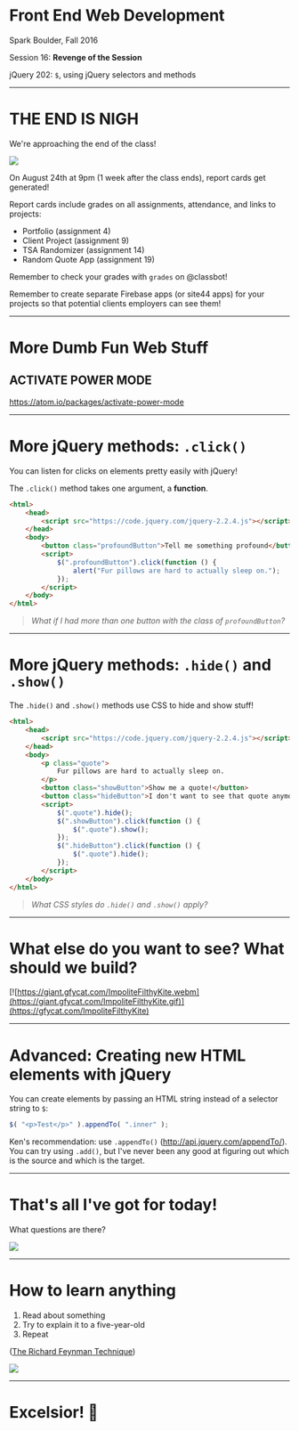 # Front End Web Development

Spark Boulder, Fall 2016

Session 16: **Revenge of the Session**

jQuery 202: `$`, using jQuery selectors and methods

--------------------------------------------------------------------------------

# THE END IS NIGH

We're approaching the end of the class!

![](http://i.imgur.com/61Bms.gif)

On August 24th at 9pm (1 week after the class ends), report cards get generated!

Report cards include grades on all assignments, attendance, and links to projects:

-   Portfolio (assignment 4)
-   Client Project (assignment 9)
-   TSA Randomizer (assignment 14)
-   Random Quote App (assignment 19)

Remember to check your grades with `grades` on @classbot!

Remember to create separate Firebase apps (or site44 apps) for your projects so that potential clients employers can see them!

--------------------------------------------------------------------------------

# More Dumb Fun Web Stuff

## ACTIVATE POWER MODE

<https://atom.io/packages/activate-power-mode>

--------------------------------------------------------------------------------

# More jQuery methods: `.click()`

You can listen for clicks on elements pretty easily with jQuery!

The `.click()` method takes one argument, a **function**.

```html
<html>
	<head>
		<script src="https://code.jquery.com/jquery-2.2.4.js"></script>
	</head>
	<body>
		<button class="profoundButton">Tell me something profound</button>
		<script>
			$(".profoundButton").click(function () {
				alert("Fur pillows are hard to actually sleep on.");
			});
		</script>
	</body>
</html>
```

> _What if I had more than one button with the class of `profoundButton`?_

--------------------------------------------------------------------------------

# More jQuery methods: `.hide()` and `.show()`

The `.hide()` and `.show()` methods use CSS to hide and show stuff!

```html
<html>
	<head>
		<script src="https://code.jquery.com/jquery-2.2.4.js"></script>
	</head>
	<body>
		<p class="quote">
			Fur pillows are hard to actually sleep on.
		</p>
		<button class="showButton">Show me a quote!</button>
		<button class="hideButton">I don't want to see that quote anymore, hide it!</button>
		<script>
			$(".quote").hide();
			$(".showButton").click(function () {
				$(".quote").show();
			});
			$(".hideButton").click(function () {
				$(".quote").hide();
			});
		</script>
	</body>
</html>
```

> _What CSS styles do `.hide()` and `.show()` apply?_

--------------------------------------------------------------------------------

# What else do you want to see? What should we build?

[![https://giant.gfycat.com/ImpoliteFilthyKite.webm](https://giant.gfycat.com/ImpoliteFilthyKite.gif)](https://gfycat.com/ImpoliteFilthyKite)

--------------------------------------------------------------------------------

# Advanced: Creating new HTML elements with jQuery

You can create elements by passing an HTML string instead of a selector string to `$`:

```javascript
$( "<p>Test</p>" ).appendTo( ".inner" );
```

Ken's recommendation: use `.appendTo()` (<http://api.jquery.com/appendTo/>). You can try using `.add()`, but I've never been any good at figuring out which is the source and which is the target.

--------------------------------------------------------------------------------

# That's all I've got for today!

What questions are there?

![](https://media.giphy.com/media/a5viI92PAF89q/giphy.gif)

--------------------------------------------------------------------------------

# How to learn anything

1.  Read about something
2.  Try to explain it to a five-year-old
3.  Repeat

([The Richard Feynman Technique](https://www.scotthyoung.com/learnonsteroids/grab/TranscriptFeynman.pdf))

![](http://i.imgur.com/Qdig0.gif)

--------------------------------------------------------------------------------

# Excelsior! 🚀
